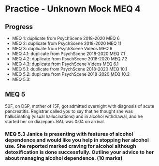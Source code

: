 # Practice - Unknown Mock MEQ 4

## Progress

- MEQ 1: duplicate from PsychScene 2018-2020 MEQ 6
- MEQ 2: duplicate from PsychScene 2018-2020 MEQ 11
- MEQ 3: duplicate from PsychScene Videos MEQ 9
- MEQ 4.1: duplicate from PsychScene 2018-2020 MEQ 7.1
- MEQ 4.2: duplicate from PsychScene 2018-2020 MEQ 7.2
- MEQ 4.3: duplicate from PsychScene Videos MEQ 6.1
- MEQ 5.1: duplicate from PsychScene 2018-2020 MEQ 10.1
- MEQ 5.2: duplicate from PsychScene 2018-2020 MEQ 10.2
- MEQ 5.3:

## MEQ 5

50F, on DSP, mother of 15F, got admitted overnight with diagnosis of acute pancreatitis. Registrar called you to say that he thought she was hallucinating (visual hallucinations) and in alcohol withdrawal, and he started her on diazepam. BAL was 0.04 on arrival.

### MEQ 5.3 Janice is presenting with features of alcohol dependence and would like you help in stopping her alcohol use. She reported marked craving for alcohol although detoxification is done successfully. Outline your advice to her about managing alcohol dependence. (10 marks)
